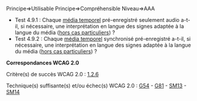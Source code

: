 Principe=>Utilisable
Principe=>Compréhensible
Niveau=>AAA

*   Test 4.9.1 : Chaque [média temporel](#mdia-temporel-type-son-vido-et-synchronis) pré-enregistré seulement audio a-t-il, si nécessaire, une interprétation en langue des signes adaptée à la langue du média ([hors cas particuliers](#critres-41--42--43--45--47--49--411--413 "Cas particuliers pour le critère 4.9")) ?
*   Test 4.9.2 : Chaque [média temporel](#mdia-temporel-type-son-vido-et-synchronis) synchronisé pré-enregistré a-t-il, si nécessaire, une interprétation en langue des signes adaptée à la langue du média ([hors cas particuliers](#critres-41--42--43--45--47--49--411--413 "Cas particuliers pour le critère 4.9")) ?

**Correspondances WCAG 2.0**

Critère(s) de succès WCAG 2.0 : [1.2.6](http://www.w3.org/Translations/WCAG20-fr/#media-equiv-sign)

Technique(s) suffisante(s) et/ou échec(s) WCAG 2.0 : [G54](http://www.w3.org/TR/WCAG-TECHS/G54.html) - [G81](http://www.w3.org/TR/WCAG-TECHS/G81.html) - [SM13](http://www.w3.org/TR/WCAG-TECHS/SM13.html) - [SM14](http://www.w3.org/TR/WCAG-TECHS/SM14.html)
